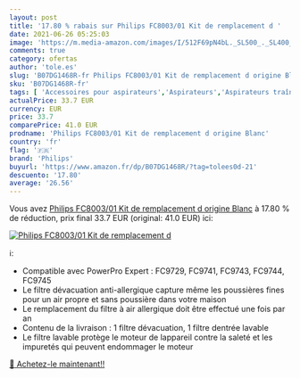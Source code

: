 ```yaml
---
layout: post
title: '17.80 % rabais sur Philips FC8003/01 Kit de remplacement d '
date: 2021-06-26 05:25:03
image: 'https://m.media-amazon.com/images/I/512F69pN4bL._SL500_._SL400_.jpg'
comments: true
category: ofertas
author: 'tole.es'
slug: 'B07DG1468R-fr Philips FC8003/01 Kit de remplacement d origine Blanc'
sku: 'B07DG1468R-fr'
tags: [ 'Accessoires pour aspirateurs','Aspirateurs','Aspirateurs traîneaux','Aspirateurs, entretien des sols et nettoyeurs de vitres','Cuisine et Maison','Filtres pour aspirateurs','philips', ]
actualPrice: 33.7 EUR
currency: EUR
price: 33.7
comparePrice: 41.0 EUR
prodname: 'Philips FC8003/01 Kit de remplacement d origine Blanc'
country: 'fr'
flag: '🇫🇷'
brand: 'Philips'
buyurl: 'https://www.amazon.fr/dp/B07DG1468R/?tag=tolees0d-21'
descuento: '17.80'
average: '26.56'
---
```


Vous avez [Philips FC8003/01 Kit de remplacement d origine Blanc](https://www.amazon.fr/dp/B07DG1468R/?tag=tolees0d-21)  à  17.80 % de réduction, prix final  33.7 EUR (original: 41.0 EUR) ici:

[![Philips FC8003/01 Kit de remplacement d ](https://m.media-amazon.com/images/I/512F69pN4bL._SL500_._SL400_.jpg)](https://www.amazon.fr/dp/B07DG1468R/?tag=tolees0d-21)

ℹ️:

- Compatible avec PowerPro Expert : FC9729, FC9741, FC9743, FC9744, FC9745
- Le filtre dévacuation anti-allergique capture même les poussières fines pour un air propre et sans poussière dans votre maison
- Le remplacement du filtre à air allergique doit être effectué une fois par an
- Contenu de la livraison : 1 filtre dévacuation, 1 filtre dentrée lavable
- Le filtre lavable protège le moteur de lappareil contre la saleté et les impuretés qui peuvent endommager le moteur

[🛒 Achetez-le maintenant!!](https://www.amazon.fr/dp/B07DG1468R/?tag=tolees0d-21)
